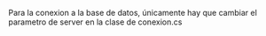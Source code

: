 Para la conexion a la base de datos, únicamente hay que cambiar el parametro de server en la clase de conexion.cs
